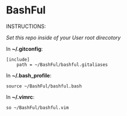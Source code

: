 BashFul
=======


INSTRUCTIONS: 

*Set this repo inside of your User root direcotory*

In **~/.gitconfig**:

    [include]
		path = ~/BashFul/bashful.gitaliases

In **~/.bash_profile**: 

	source ~/BashFul/bashful.bash

In **~/.vimrc**:
	
	so ~/BashFul/bashful.vim
